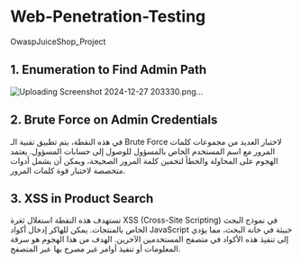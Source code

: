 # Web-Penetration-Testing
OwaspJuiceShop_Project




## 1. Enumeration to Find Admin Path
![Uploading Screenshot 2024-12-27 203330.png…]()


## 2. Brute Force on Admin Credentials

في هذه النقطة، يتم تطبيق تقنية الـ Brute Force لاختبار العديد من مجموعات كلمات المرور مع اسم المستخدم الخاص بالمسؤول للوصول إلى حسابات المسؤول. يعتمد الهجوم على المحاولة والخطأ لتخمين كلمة المرور الصحيحة، ويمكن أن يشمل أدوات متخصصة لاختبار قوة كلمات المرور.

## 3. XSS in Product Search

تستهدف هذه النقطة استغلال ثغرة XSS (Cross-Site Scripting) في نموذج البحث الخاص بالمنتجات. يمكن للهاكر إدخال أكواد JavaScript خبيثة في خانة البحث، مما يؤدي إلى تنفيذ هذه الأكواد في متصفح المستخدمين الآخرين. الهدف من هذا الهجوم هو سرقة المعلومات أو تنفيذ أوامر غير مصرح بها عبر المتصفح.
